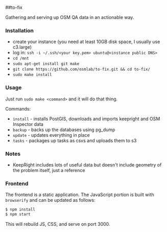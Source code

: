 ##to-fix

Gathering and serving up OSM QA data in an actionable way.

### Installation
- create your instance (you need at least 10GB disk space, I usually use c3.large)
- log in: `ssh -i ~/.ssh/<your key.pem> ubuntu@<instance public DNS>`
- `cd /mnt`
- `sudo apt-get install git make`
- `git clone https://github.com/osmlab/to-fix.git && cd to-fix/`
- `sudo make install`

### Usage

Just run `sudo make <command>` and it will do that thing.

Commands:
- `install` - installs PostGIS, downloads and imports keepright and OSM Inspector data
- `backup` - backs up the databases using pg_dump
- `update` - updates everything in place
- `tasks` - packages up tasks as csvs and uploads them to s3

### Notes
- KeepRight includes lots of useful data but doesn't include geometry of the
problem itself, just a reference

### Frontend

The frontend is a static application. The JavaScript portion is built with
`browserify` and can be updated as follows:

```sh
$ npm install
$ npm start
```

This will rebuild JS, CSS, and serve on port 3000.
